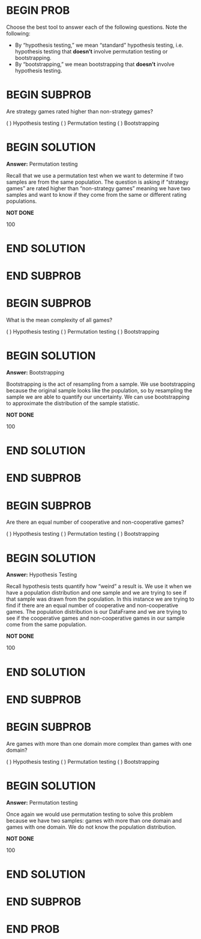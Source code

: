 # BEGIN PROB

Choose the best tool to answer each of the following questions. Note the following:

- By “hypothesis testing,” we mean “standard” hypothesis testing, i.e. hypothesis testing
that **doesn’t** involve permutation testing or bootstrapping.
- By “bootstrapping,” we mean bootstrapping that **doesn’t** involve hypothesis testing.

# BEGIN SUBPROB
Are strategy games rated higher than non-strategy games?

( ) Hypothesis testing
( ) Permutation testing
( ) Bootstrapping

# BEGIN SOLUTION

**Answer:** Permutation testing

Recall that we use a permutation test when we want to determine if two samples are from the same population. The question is asking if “strategy games” are rated higher than “non-strategy games” meaning we have two samples and want to know if they come from the same or different rating populations.

**NOT DONE**

<average>100</average>

# END SOLUTION

# END SUBPROB

# BEGIN SUBPROB
What is the mean complexity of all games?

( ) Hypothesis testing
( ) Permutation testing
( ) Bootstrapping

# BEGIN SOLUTION

**Answer:** Bootstrapping

Bootstrapping is the act of resampling from a sample. We use bootstrapping because the original sample looks like the population, so by resampling the sample we are able to quantify our uncertainty. We can use bootstrapping to approximate the distribution of the sample statistic.

**NOT DONE**

<average>100</average>

# END SOLUTION

# END SUBPROB

# BEGIN SUBPROB
 Are there an equal number of cooperative and non-cooperative games?

( ) Hypothesis testing
( ) Permutation testing
( ) Bootstrapping

# BEGIN SOLUTION

**Answer:** Hypothesis Testing

Recall hypothesis tests quantify how “weird” a result is. We use it when we have a population distribution and one sample and we are trying to see if that sample was drawn from the population. In this instance we are trying to find if there are an equal number of cooperative and non-cooperative games. The population distribution is our DataFrame and we are trying to see if the cooperative games and non-cooperative games in our sample come from the same population.

**NOT DONE**

<average>100</average>

# END SOLUTION

# END SUBPROB

# BEGIN SUBPROB
Are games with more than one domain more complex than games with one domain?

( ) Hypothesis testing
( ) Permutation testing
( ) Bootstrapping

# BEGIN SOLUTION

**Answer:** Permutation testing

Once again we would use permutation testing to solve this problem because we have two samples: games with more than one domain and games with one domain. We do not know the population distribution.

**NOT DONE**

<average>100</average>

# END SOLUTION

# END SUBPROB

# END PROB
